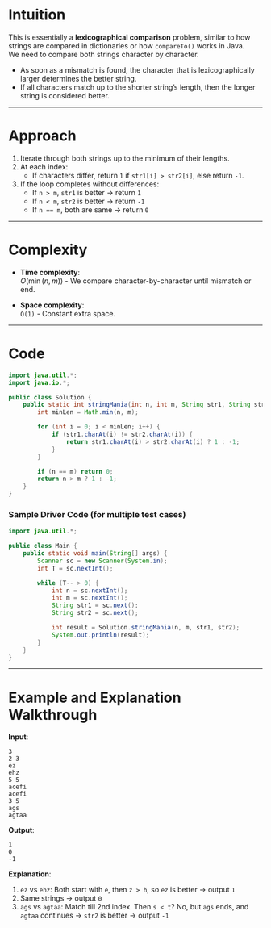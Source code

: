 # Intuition  
This is essentially a **lexicographical comparison** problem, similar to how strings are compared in dictionaries or how `compareTo()` works in Java.  
We need to compare both strings character by character.  
- As soon as a mismatch is found, the character that is lexicographically larger determines the better string.  
- If all characters match up to the shorter string’s length, then the longer string is considered better.

---

# Approach  
1. Iterate through both strings up to the minimum of their lengths.  
2. At each index:
   - If characters differ, return `1` if `str1[i] > str2[i]`, else return `-1`.
3. If the loop completes without differences:
   - If `n > m`, `str1` is better → return `1`
   - If `n < m`, `str2` is better → return `-1`
   - If `n == m`, both are same → return `0`

---

# Complexity  
- **Time complexity**:  
  $O(\min(n, m))$ - We compare character-by-character until mismatch or end.

- **Space complexity**:  
  `O(1)` - Constant extra space.

---

# Code  
```java
import java.util.*;
import java.io.*;

public class Solution {
    public static int stringMania(int n, int m, String str1, String str2) {
        int minLen = Math.min(n, m);

        for (int i = 0; i < minLen; i++) {
            if (str1.charAt(i) != str2.charAt(i)) {
                return str1.charAt(i) > str2.charAt(i) ? 1 : -1;
            }
        }

        if (n == m) return 0;
        return n > m ? 1 : -1;
    }
}
```

### Sample Driver Code (for multiple test cases)
```java
import java.util.*;

public class Main {
    public static void main(String[] args) {
        Scanner sc = new Scanner(System.in);
        int T = sc.nextInt();

        while (T-- > 0) {
            int n = sc.nextInt();
            int m = sc.nextInt();
            String str1 = sc.next();
            String str2 = sc.next();

            int result = Solution.stringMania(n, m, str1, str2);
            System.out.println(result);
        }
    }
}
```

---

# Example and Explanation Walkthrough  
**Input**:
```
3
2 3
ez
ehz
5 5
acefi
acefi
3 5
ags
agtaa
```

**Output**:
```
1
0
-1
```

**Explanation**:
1. `ez` vs `ehz`: Both start with `e`, then `z > h`, so `ez` is better → output `1`
2. Same strings → output `0`
3. `ags` vs `agtaa`: Match till 2nd index. Then `s < t`? No, but `ags` ends, and `agtaa` continues → `str2` is better → output `-1`
